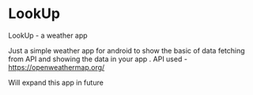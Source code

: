# LookUp
LookUp - a weather app

Just a simple weather app for android to show the basic of data fetching from API and showing the data in your app .
API used -https://openweathermap.org/

Will expand this app in future
